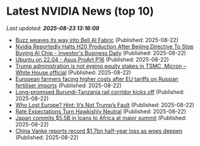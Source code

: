 # Latest NVIDIA News (top 10)
_Last updated: **2025-08-23 13:16:09**_

- [Buzz weaves its way into Bell AI Fabric](https://www.telecomtv.com/content/telcos-and-ai-channel/buzz-weaves-its-way-into-bell-ai-fabric-53679/) (Published: 2025-08-22)
- [Nvidia Reportedly Halts H20 Production After Beijing Directive To Stop Buying AI Chip - Investor's Business Daily](https://slashdot.org/firehose.pl?op=view&amp;id=178823374) (Published: 2025-08-22)
- [Ubuntu on 22.04 - Asus ProArt P16](https://askubuntu.com/questions/1554865/ubuntu-on-22-04-asus-proart-p16) (Published: 2025-08-22)
- [Trump administration is not eyeing equity stakes in TSMC, Micron – White House official](https://macdailynews.com/2025/08/22/trump-administration-is-not-eyeing-equity-stakes-in-tsmc-micron-white-house-official/) (Published: 2025-08-22)
- [European farmers facing higher costs after EU tariffs on Russian fertiliser imports](https://biztoc.com/x/d328bbb60c338a0e) (Published: 2025-08-22)
- [Long-promised Burundi-Tanzania rail corridor kicks off](https://biztoc.com/x/1f0a0e92f6ad20eb) (Published: 2025-08-22)
- [Who Lost Europe? Hint: It’s Not Trump’s Fault](https://biztoc.com/x/c9739c60219d9b92) (Published: 2025-08-22)
- [Rate Expectations Turn Hawkishly Neutral](https://biztoc.com/x/571f338ca79206ec) (Published: 2025-08-22)
- [Japan commits $5.5B in loans to Africa at major summit](https://biztoc.com/x/a036d94ae33bef9c) (Published: 2025-08-22)
- [China Vanke reports record $1.7bn half-year loss as woes deepen](https://biztoc.com/x/4725d52c8ba701e6) (Published: 2025-08-22)
